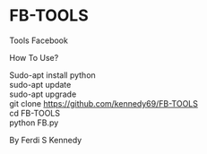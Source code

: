 # FB-TOOLS
Tools Facebook

How To Use?
  
  
  
Sudo-apt install python
  <br>sudo-apt update
  <br>sudo-apt upgrade
  <br>git clone https://github.com/kennedy69/FB-TOOLS
  <br>cd FB-TOOLS
  <br>python FB.py
  
  
  
  
  By Ferdi S Kennedy
